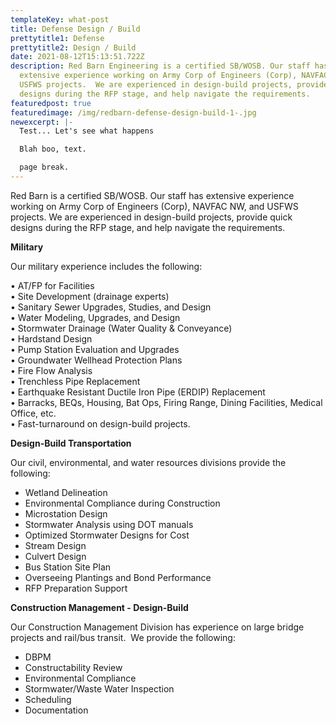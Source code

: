 ```yaml
---
templateKey: what-post
title: Defense Design / Build
prettytitle1: Defense
prettytitle2: Design / Build
date: 2021-08-12T15:13:51.722Z
description: Red Barn Engineering is a certified SB/WOSB. Our staff has
  extensive experience working on Army Corp of Engineers (Corp), NAVFAC NW, and
  USFWS projects.  We are experienced in design-build projects, provide quick
  designs during the RFP stage, and help navigate the requirements.
featuredpost: true
featuredimage: /img/redbarn-defense-design-build-1-.jpg
newexcerpt: |-
  Test... Let's see what happens

  Blah boo, text.

  page break.
---
```

Red Barn is a certified SB/WOSB. Our staff has extensive experience working on Army Corp of Engineers (Corp), NAVFAC NW, and USFWS projects.  We are experienced in design-build projects, provide quick designs during the RFP stage, and help navigate the requirements.

**​Military**

Our military experience includes the following:

•	AT/FP for Facilities\
•	Site Development (drainage experts)\
•	Sanitary Sewer Upgrades, Studies, and Design\
•	Water Modeling, Upgrades, and Design\
•	Stormwater Drainage (Water Quality & Conveyance)\
•	Hardstand Design\
•	Pump Station Evaluation and Upgrades\
•	Groundwater Wellhead Protection Plans\
•	Fire Flow Analysis\
•	Trenchless Pipe Replacement\
•	Earthquake Resistant Ductile Iron Pipe (ERDIP) Replacement\
•	Barracks, BEQs, Housing, Bat Ops, Firing Range, Dining Facilities, Medical Office, etc.\
•	Fast-turnaround on design-build projects.

**​Design-Build Transportation**

Our civil, environmental, and water resources divisions provide the following:

* Wetland Delineation
* Environmental Compliance during Construction
* Microstation Design
* Stormwater Analysis using DOT manuals
* Optimized Stormwater Designs for Cost
* Stream Design
* Culvert Design
* Bus Station Site Plan
* Overseeing Plantings and Bond Performance
* RFP Preparation Support

**​Construction Management - Design-Build**

Our Construction Management Division has experience on large bridge projects and rail/bus transit.  We provide the following:

* DBPM
* Constructability Review
* Environmental Compliance
* Stormwater/Waste Water Inspection
* Scheduling
* Documentation